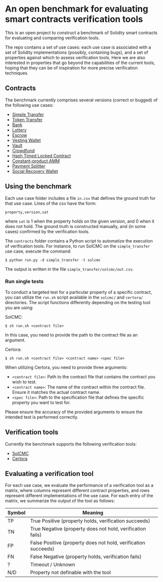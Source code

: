 # An open benchmark for evaluating smart contracts verification tools

This is an open project to construct a benchmark of Solidity smart contracts
for evaluating and comparing verification tools.

The repo contains a set of use cases: each use case is associated with
a set of Solidity implementations (possibly, containing bugs), 
and a set of properties against which to assess verification tools.
Here we are also interested in properties that go beyond the capabilities
of the current tools, hoping that they can be of inspiration for 
more precise verification techniques.

## Contracts

The benchmark currently comprises several versions (correct or bugged) of the following use cases:
- [Simple Transfer](contracts/simple_transfer/)
- [Token Transfer](contracts/token_transfer/)
- [Bank](contracts/bank/)
- [Lottery](contracts/lottery/)
- [Escrow](contracts/escrow/)
- [Vesting Wallet](contracts/vesting_wallet/)
- [Vault](contracts/vault/)
- [Crowdfund](contracts/crowdfund/)
- [Hash Timed Locked Contract](contracts/htlc/)
- [Constant-product AMM](contracts/tinyamm/)
- [Payment Splitter](contracts/payment_splitter/)
- [Social Recovery Wallet](contracts/social_recovery_wallet/)

## Using the benchmark

Each use case folder includes a file `in.csv` that defines the ground truth for
that use case. Lines of the csv have the form:
```
property,version,sat
```
where `sat` is 1 when the property holds on the given version, and 0 when it
does not hold. The ground truth is constructed manually, and (in some cases)
confirmed by the verification tools.

The `contracts` folder contains a Python script to automatize the execution of
verification tools. For instance, to run SolCMC on the `simple_transfer` use
case, execute the command:
```
$ python run.py -d simple_transfer -t solcmc
```
The output is written in the file `simple_transfer/solcmc/out.csv`.

### Run single tests

To conduct a targeted test for a particular property of a specific contract,
you can utilize the `run.sh` script available in the `solcmc/` and `certora/`
directories. The script functions differently depending on the testing tool you
are using:

SolCMC:
```
$ sh run.sh <contract file>
```
In this case, you need to provide the path to the contract file as an argument.

Certora:
```
$ sh run.sh <contract file> <contract name> <spec file>
```
When utilizing Certora, you need to provide three arguments:
- `<contract file>`: Path to the contract file that contains the contract you
  wish to test.
- `<contract name>`: The name of the contract within the contract file. Ensure
  it matches the actual contract name.
- `<spec file>`: Path to the specification file that defines the specific
  property you want to test for.

Please ensure the accuracy of the provided arguments to ensure the intended test is performed correctly.

## Verification tools

Currently the benchmark supports the following verification tools:
- [SolCMC](https://verify.inf.usi.ch/publications/2022/solcmc-solidity-compiler%E2%80%99s-model-checker)
- [Certora](https://www.certora.com/)

## Evaluating a verification tool

For each use case, we evaluate the performance of a verification tool
as a matrix, where columns represent different contract properties, and
rows represent different implementations of the use case.
For each entry of the matrix, we summarize the output of the tool as follows:

| Symbol | Meaning                                                        |
| ------ | -------                                                        |
| TP     | True Positive  (property holds, verification succeeds)         |
| TN     | True Negative  (property does not hold, verification fails)    |
| FP     | False Positive (property does not hold, verification succeeds) |
| FN     | False Negative (property holds, verification fails)            |
| ?      | Timeout / Unknown                                              |
| N/D    | Property not definable with the tool                           |

